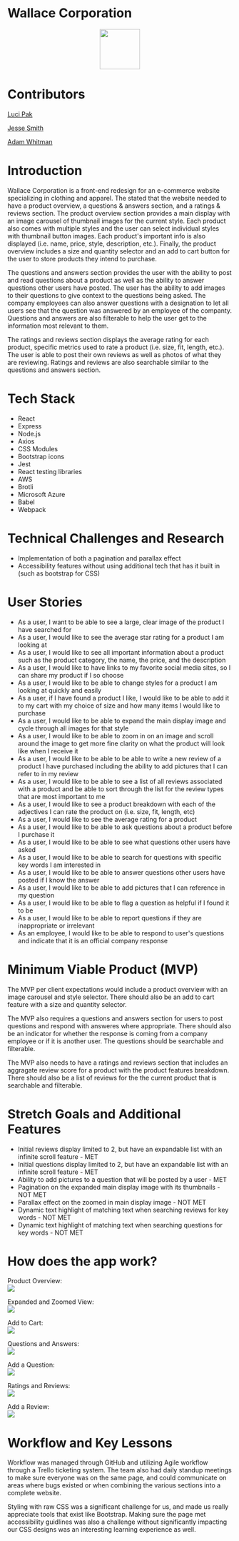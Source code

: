 # Wallace Corporation

<p align="center">
  <a href="https://github.com/Project-Catwalk">
    <img src="./public/img/Wallace_Corporation_logo.png" width="90" height="90">
  </a>
</p>

# Contributors

[Luci Pak](https://github.com/lucipak "Luci Pak")

[Jesse Smith](https://github.com/jessesmith-13 "Jesse Smith")

[Adam Whitman](https://github.com/emagdaeh "Adam Whitman")

# Introduction

Wallace Corporation is a front-end redesign for an e-commerce website specializing in clothing and apparel.  The stated that the website needed to have a product overview, a questions & answers section, and a ratings & reviews section.  The product overview section provides a main display with an image carousel of thumbnail images for the current style.  Each product also comes with multiple styles and the user can select individual styles with thumbnail button images.  Each product's important info is also displayed (i.e. name, price, style, description, etc.).  Finally, the product overview includes a size and quantity selector and an add to cart button for the user to store products they intend to purchase.

The questions and answers section provides the user with the ability to post and read questions about a product as well as the ability to answer questions other users have posted.  The user has the ability to add images to their questions to give context to the questions being asked.  The company employees can also answer questions with a designation to let all users see that the question was answered by an employee of the companty.  Questions and answers are also filterable to help the user get to the information most relevant to them.

The ratings and reviews section displays the average rating for each product, specific metrics used to rate a product (i.e. size, fit, length, etc.).  The user is able to post their own reviews as well as photos of what they are reviewing.  Ratings and reviews are also searchable similar to the questions and answers section.

# Tech Stack
<ul>
<li>React</li>
<li>Express</li>
<li>Node.js</li>
<li>Axios</li>
<li>CSS Modules</li>
<li>Bootstrap icons</li>
<li>Jest</li>
<li>React testing libraries</li>
<li>AWS</li>
<li>Brotli</li>
<li>Microsoft Azure</li>
<li>Babel</li>
<li>Webpack</li>
</ul>

# Technical Challenges and Research
<ul>
<li>Implementation of both a pagination and parallax effect</li>
<li>Accessibility features without using additional tech that has it built in (such as bootstrap for CSS)</li>
</ul>

# User Stories
<ul>
<li>As a user, I want to be able to see a large, clear image of the product I have searched for</li>
<li>As a user, I would like to see the average star rating for a product I am looking at</li>
<li>As a user, I would like to see all important information about a product such as the product category, the name, the price, and the description</li>
<li>As a user, I would like to have links to my favorite social media sites, so I can share my product if I so choose</li>
<li>As a user, I would like to be able to change styles for a product I am looking at quickly and easily</li>
<li>As a user, if I have found a product I like, I would like to be able to add it to my cart with my choice of size and how many items I would like to purchase</li>
<li>As a user, I would like to be able to expand the main display image and cycle through all images for that style</li>
<li>As a user, I would like to be able to zoom in on an image and scroll around the image to get more fine clarity on what the product will look like when I receive it</li>
<li>As a user, I would like to be able to be able to write a new review of a product I have purchased including the ability to add pictures that I can refer to in my review</li>
<li>As a user, I would like to be able to see a list of all reviews associated with a product and be able to sort through the list for the review types that are most important to me</li>
<li>As a user, I would like to see a product breakdown with each of the adjectives I can rate the product on (i.e. size, fit, length, etc)</li>
<li>As a user, I would like to see the average rating for a product</li>
<li>As a user, I would like to be able to ask questions about a product before I purchase it</li>
<li>As a user, I would like to be able to see what questions other users have asked</li>
<li>As a user, I would like to be able to search for questions with specific key words I am interested in</li>
<li>As a user, I would like to be able to answer questions other users have posted if I know the answer</li>
<li>As a user, I would like to be able to add pictures that I can reference in my question</li>
<li>As a user, I would like to be able to flag a question as helpful if I found it to be</li>
<li>As a user, I would like to be able to report questions if they are inappropriate or irrelevant</li>
<li>As an employee, I would like to be able to respond to user's questions and indicate that it is an official company response</li>
</ul>

# Minimum Viable Product (MVP)
The MVP per client expectations would include a product overview with an image carousel and style selector.  There should also be an add to cart feature with a size and quantity selector.

The MVP also requires a questions and answers section for users to post questions and respond with answeres where appropriate.  There should also be an indicator for whether the response is coming from a company employee or if it is another user.  The questions should be searchable and filterable.

The MVP also needs to have a ratings and reviews section that includes an aggragate review score for a product with the product features breakdown.  There should also be a list of reviews for the the current product that is searchable and filterable.

# Stretch Goals and Additional Features
<ul>
<li>Initial reviews display limited to 2, but have an expandable list with an infinite scroll feature - MET</li>
<li>Initial questions display limited to 2, but have an expandable list with an infinite scroll feature - MET</li>
<li>Ability to add pictures to a question that will be posted by a user - MET</li>
<li>Pagination on the expanded main display image with its thumbnails - NOT MET</li>
<li>Parallax effect on the zoomed in main display image - NOT MET</li>
<li>Dynamic text highlight of matching text when searching reviews for key words - NOT MET</li>
<li>Dynamic text highlight of matching text when searching questions for key words - NOT MET</li>
</ul>

# How does the app work?
Product Overview:
<br />
<img src="./public/img/Product Overview Thumbnails.gif">

Expanded and Zoomed View:
<br />
<img src="./public/img/Product Overview Expanded and Zoomed.gif">

Add to Cart:
<br />
<img src="./public/img/Add to Cart.gif">

Questions and Answers:
<br />
<img src="./public/img/Questions Display.gif">

Add a Question:
<br />
<img src="./public/img/Add a Question.gif">

Ratings and Reviews:
<br />
<img src="./public/img/Ratings Display.gif">

Add a Review:
<br />
<img src="./public/img/Add a Review.gif">

# Workflow and Key Lessons
Workflow was managed through GitHub and utilizing Agile workflow through a Trello ticketing system.  The team also had daily standup meetings to make sure everyone was on the same page, and could communicate on areas where bugs existed or when combining the various sections into a complete website.

Styling with raw CSS was a significant challenge for us, and made us really appreciate tools that exist like Bootstrap.  Making sure the page met accessibility guidlines was also a challenge without significantly impacting our CSS designs was an interesting learning experience as well.